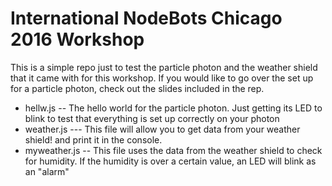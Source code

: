 # International NodeBots Chicago 2016 Workshop #

This is a simple repo just to test the particle photon and the weather shield that it came with for this workshop. If you would like to go over the set up for a particle photon, check out the slides included in the rep.

- hellw.js -- The hello world for the particle photon. Just getting its LED to blink to test that everything is set up correctly on your photon
- weather.js --- This file will allow you to get data from your weather shield! and print it in the console.
- myweather.js -- This file uses the data from the weather shield to check for humidity. If the humidity is over a certain value, an LED will blink as an "alarm"
